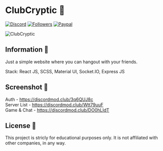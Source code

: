# ClubCryptic 🎉️

[![Discord](https://img.shields.io/badge/Author%20By-Typedef%202604-green?label=DISCORD&labelColor=black&logo=Discord&logoColor=FFFFFF&color=DE332B&style=for-the-badge)](https://discord.com/users/746865227471257702) [![Followers](https://img.shields.io/github/followers/stephenasuncionDEV?color=DE332B&labelColor=black&style=for-the-badge)](https://github.com/stephenasuncionDEV/) [![Paypal](https://img.shields.io/badge/Paypal-Thanks-orange?color=DE332B&label=Paypal&labelColor=black&style=for-the-badge)](https://paypal.me/StebXadmin?country.x=CA&locale.x=en_US)

![ClubCryptic](https://cdn.upload.systems/uploads/Vyx8Ft2S.png)

## Information 📜

Just a simple website where you can hangout with your friends.

Stack: React JS, SCSS, Material UI, Socket.IO, Express JS


## Screenshot 📸

Auth - https://discordmod.club/3q6QUJ8c <br />
Server List - https://discordmod.club/Wtt79uuF <br />
Game & Chat - https://discordmod.club/DO0hLIdT <br />


## License 🚀️

This project is stricly for educational purposes only. It is not affiliated with other companies, in any way.

